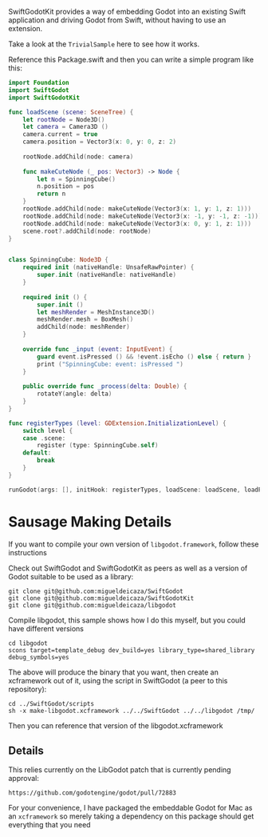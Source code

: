 SwiftGodotKit provides a way of embedding Godot into an existing Swift
application and driving Godot from Swift, without having to use an
extension.

Take a look at the `TrivialSample` here to see how it works.

Reference this Package.swift and then you can write a simple program
like this:

```swift
import Foundation
import SwiftGodot
import SwiftGodotKit

func loadScene (scene: SceneTree) {
    let rootNode = Node3D()
    let camera = Camera3D ()
    camera.current = true
    camera.position = Vector3(x: 0, y: 0, z: 2)
    
    rootNode.addChild(node: camera)
    
    func makeCuteNode (_ pos: Vector3) -> Node {
        let n = SpinningCube()
        n.position = pos
        return n
    }
    rootNode.addChild(node: makeCuteNode(Vector3(x: 1, y: 1, z: 1)))
    rootNode.addChild(node: makeCuteNode(Vector3(x: -1, y: -1, z: -1)))
    rootNode.addChild(node: makeCuteNode(Vector3(x: 0, y: 1, z: 1)))
    scene.root?.addChild(node: rootNode)
}


class SpinningCube: Node3D {
    required init (nativeHandle: UnsafeRawPointer) {
        super.init (nativeHandle: nativeHandle)
    }
    
    required init () {
        super.init ()
        let meshRender = MeshInstance3D()
        meshRender.mesh = BoxMesh()
        addChild(node: meshRender)
    }
    
    override func _input (event: InputEvent) {
        guard event.isPressed () && !event.isEcho () else { return }
        print ("SpinningCube: event: isPressed ")
    }
    
    public override func _process(delta: Double) {
        rotateY(angle: delta)
    }
}

func registerTypes (level: GDExtension.InitializationLevel) {
    switch level {
    case .scene:
        register (type: SpinningCube.self)
    default:
        break
    }
}

runGodot(args: [], initHook: registerTypes, loadScene: loadScene, loadProjectSettings: { settings in })
```

# Sausage Making Details 

If you want to compile your own version of `libgodot.framework`, follow 
these instructions

Check out SwiftGodot and SwiftGodotKit as peers as well as a version
of Godot suitable to be used as a library:

```
git clone git@github.com:migueldeicaza/SwiftGodot
git clone git@github.com:migueldeicaza/SwiftGodotKit
git clone git@github.com:migueldeicaza/libgodot
```

Compile libgodot, this sample shows how I do this myself, but
you could have different versions

```
cd libgodot
scons target=template_debug dev_build=yes library_type=shared_library debug_symbols=yes 
```

The above will produce the binary that you want, then create an
xcframework out of it, using the script in SwiftGodot (a peer to this
repository):

```
cd ../SwiftGodot/scripts
sh -x make-libgodot.xcframework ../../SwiftGodot ../../libgodot /tmp/
```

Then you can reference that version of the libgodot.xcframework

## Details

This relies currently on the LibGodot patch that is currently pending
approval:

    https://github.com/godotengine/godot/pull/72883

For your convenience, I have packaged the embeddable Godot for Mac as an `xcframework`
so merely taking a dependency on this package should get everything that you need
